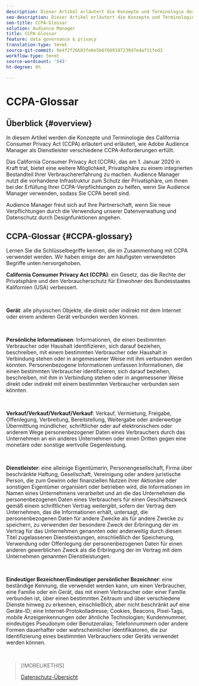 ```yaml
---
description: Dieser Artikel erläutert die Konzepte und Terminologie des California Consumer Privacy Act (CCPA) und wie Adobe Audience Manager die verschiedenen CCPA-Anforderungen angeht.
seo-description: Dieser Artikel erläutert die Konzepte und Terminologie des California Consumer Privacy Act (CCPA) und wie Adobe Audience Manager die verschiedenen CCPA-Anforderungen angeht.
seo-title: CCPA-Glossar
solution: Audience Manager
title: CCPA-Glossar
feature: data governance & privacy
translation-type: tm+mt
source-git-commit: 9e4f2f26b83fe6e5b6f669107239d7edaf11fed3
workflow-type: tm+mt
source-wordcount: '543'
ht-degree: 0%

---
```



# CCPA-Glossar

## Überblick {#overview}

In diesem Artikel werden die Konzepte und Terminologie des California Consumer Privacy Act (CCPA) erläutert und erläutert, wie Adobe Audience Manager als Dienstleister verschiedene CCPA-Anforderungen erfüllt.

Das California Consumer Privacy Act (CCPA), das am 1. Januar 2020 in Kraft trat, bietet eine weitere Möglichkeit, Privatsphäre zu einem integrierten Bestandteil Ihrer Verbrauchererfahrung zu machen. Audience Manager nutzt die vorhandene Infrastruktur zum Schutz der Privatsphäre, um Ihnen bei der Erfüllung Ihrer CCPA-Verpflichtungen zu helfen, wenn Sie Audience Manager verwenden, sodass Sie CCPA bereit sind.

Audience Manager freut sich auf Ihre Partnerschaft, wenn Sie neue Verpflichtungen durch die Verwendung unserer Datenverwaltung und Datenschutz durch Designfunktionen angehen.

## CCPA-Glossar {#CCPA-glossary}

Lernen Sie die Schlüsselbegriffe kennen, die im Zusammenhang mit CCPA verwendet werden. Wir haben einige der am häufigsten verwendeten Begriffe unten hervorgehoben.

**California Consumer Privacy Act (CCPA)**: ein Gesetz, das die Rechte der Privatsphäre und den Verbraucherschutz für Einwohner des Bundesstaates Kalifornien (USA) verbessert.

 

**Gerät**: alle physischen Objekte, die direkt oder indirekt mit dem Internet oder einem anderen Gerät verbunden werden können.

 

**Persönliche Informationen**: Informationen, die einen bestimmten Verbraucher oder Haushalt identifizieren, sich darauf beziehen, beschreiben, mit einem bestimmten Verbraucher oder Haushalt in Verbindung stehen oder in angemessener Weise mit ihm verbunden werden könnten. Personenbezogene Informationen umfassen Informationen, die einen bestimmten Verbraucher identifizieren, sich darauf beziehen, beschreiben, mit ihm in Verbindung stehen oder in angemessener Weise direkt oder indirekt mit einem bestimmten Verbraucher verbunden sein könnten.

 

**Verkauf/Verkauf/Verkauf/Verkauf**: Verkauf, Vermietung, Freigabe, Offenlegung, Verbreitung, Bereitstellung, Weitergabe oder anderweitige Übermittlung mündlicher, schriftlicher oder auf elektronischem oder anderem Wege personenbezogener Daten eines Verbrauchers durch das Unternehmen an ein anderes Unternehmen oder einen Dritten gegen eine monetäre oder sonstige wertvolle Gegenleistung.

 

**Dienstleister**: eine alleinige Eigentümerin, Personengesellschaft, Firma über beschränkte Haftung, Gesellschaft, Vereinigung oder andere juristische Person, die zum Gewinn oder finanziellen Nutzen ihrer Aktionäre oder sonstigen Eigentümer organisiert oder betrieben wird, die Informationen im Namen eines Unternehmens verarbeitet und an die das Unternehmen die personenbezogenen Daten eines Verbrauchers für einen Geschäftszweck gemäß einem schriftlichen Vertrag weitergibt, sofern der Vertrag dem Unternehmen, das die Informationen erhält, untersagt, die personenbezogenen Daten für andere Zwecke als für andere Zwecke zu speichern, zu verwenden der besondere Zweck der Erbringung der im Vertrag für das Unternehmen genannten oder anderweitig durch diesen Titel zugelassenen Dienstleistungen, einschließlich der Speicherung, Verwendung oder Offenlegung der personenbezogenen Daten für einen anderen gewerblichen Zweck als die Erbringung der im Vertrag mit dem Unternehmen genannten Dienstleistungen.

 

**Eindeutiger Bezeichner/Eindeutiger persönlicher Bezeichner**: eine beständige Kennung, die verwendet werden kann, um einen Verbraucher, eine Familie oder ein Gerät, das mit einem Verbraucher oder einer Familie verbunden ist, über einen bestimmten Zeitraum und über verschiedene Dienste hinweg zu erkennen, einschließlich, aber nicht beschränkt auf eine Geräte-ID; eine Internet-Protokolladresse; Cookies, Beacons, Pixel-Tags, mobile Anzeigenkennungen oder ähnliche Technologien; Kundennummer, eindeutiges Pseudonym oder Benutzeralias; Telefonnummern oder andere Formen dauerhafter oder wahrscheinlicher Identifikatoren, die zur Identifizierung eines bestimmten Verbrauchers oder Geräts verwendet werden können.

 

>[!MORELIKETHIS]
>
>[Datenschutz-Übersicht](/help/using/overview/data-security-and-privacy/data-privacy.md)

